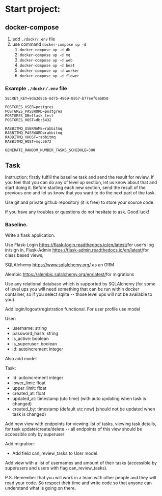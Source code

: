 # Start project:

## docker-compose
1. add `./dockr/.env` file 
1. use command `docker-compose up -d`
    1. `docker-compose up -d db`
    1. `docker-compose up -d mq`
    1. `docker-compose up -d web`
    1. `docker-compose up -d beat`
    1. `docker-compose up -d worker`
    1. `docker-compose up -d flower`
    

### Example `./dockr/.env` file
```
SECRET_KEY=9da3d8c6-8d7b-4869-8867-b77eef0a6058

POSTGRES_USER=postgres
POSTGRES_PASSWORD=postgres
POSTGRES_DB=flask_test
POSTGRES_HOST=db:5432

RABBITMQ_USERNAME=rabbitmq
RABBITMQ_PASSWORD=rabbitmq
RABBITMQ_VHOST=rabbitmq
RABBITMQ_HOST=mq:5672

GENERATE_RANDOM_NUMBER_TASKS_SCHEDULE=300
```
## Task

Instruction: firstly fulfill the ​baseline​ task and send the result for review. If you feel that you can do any of ​level up​ section, let us know about that and start doing it. Before starting each new section, send the result of the previous one and let us know that you want to do the next part of the task.

Use git and private github repository (it is free) to store your source code.

If you have any troubles or questions do not hesitate to ask. Good luck!

### Baseline.

Write a flask application.

Use Flask-Login ​https://flask-login.readthedocs.io/en/latest/​ for user’s log in/sign in, Flask-Admin ​https://flask-admin.readthedocs.io/en/latest/​ for class based views,

SQLAlchemy ​https://www.sqlalchemy.org/​ as an ORM

Alembic ​https://alembic.sqlalchemy.org/en/latest/​ for migrations

Use any relational database which is supported by SQLAlchemy (for some of level ups you will need something that can be run within docker container, so if you select sqlite -- those level ups will not be available to you).

Add login/logout/registration functional. For user profile use model

User:
- username: string
- password_hash: string
- is_active: boolean
- is_superuser: boolean
- id: autoincrement integer

Also add model

Task:
- Id: autoincrement integer
- lower_limit: float
- upper_limit: float
- created_at: float
- updated_at: timestamp (utc time) (with auto updating when task is changed)
- created_by: timestamp (default utc now) (should not be updated when task is changed)

Add new view with endpoints for viewing list of tasks, viewing task details, for task update/create/delete -- all endpoints of this view should be accessible only by superuser

Add migration:
- Add field can_review_tasks to User model.

Add view with a list of usernames and amount of their tasks (accessible by superusers and users with flag can_review_tasks).

P.S. Remember that you will work in a team with other people and they will read your code. So respect their time and write code so that anyone can understand what is going on there.
